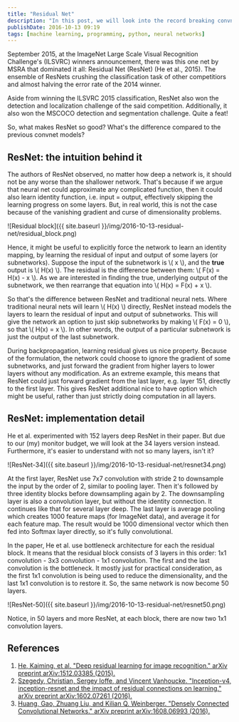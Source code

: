 ```yaml
---
title: "Residual Net"
description: "In this post, we will look into the record breaking convnet model of 2015: the Residual Net (ResNet)."
publishDate: 2016-10-13 09:19
tags: [machine learning, programming, python, neural networks]
---
```


September 2015, at the ImageNet Large Scale Visual Recognition Challenge's (ILSVRC) winners announcement, there was this one net by MSRA that dominated it all: Residual Net (ResNet) (He et al., 2015). The ensemble of ResNets crushing the classification task of other competitiors and almost halving the error rate of the 2014 winner.

Aside from winning the ILSVRC 2015 classification, ResNet also won the detection and localization challenge of the said competition. Additionally, it also won the MSCOCO detection and segmentation challenge. Quite a feat!

So, what makes ResNet so good? What's the difference compared to the previous convnet models?

## ResNet: the intuition behind it

The authors of ResNet observed, no matter how deep a network is, it should not be any worse than the shallower network. That's because if we argue that neural net could approximate any complicated function, then it could also learn identity function, i.e. input = output, effectively skipping the learning progress on some layers. But, in real world, this is not the case because of the vanishing gradient and curse of dimensionality problems.

![Residual block]({{ site.baseurl }}/img/2016-10-13-residual-net/residual_block.png)

Hence, it might be useful to explicitly force the network to learn an identity mapping, by learning the residual of input and output of some layers (or subnetworks). Suppose the input of the subnetwork is \\( x \\), and the **true** output is \\( H(x) \\). The residual is the difference between them: \\( F(x) = H(x) - x \\). As we are interested in finding the true, underlying output of the subnetwork, we then rearrange that equation into \\( H(x) = F(x) + x \\).

So that's the difference between ResNet and traditional neural nets. Where traditional neural nets will learn \\( H(x) \\) directly, ResNet instead models the layers to learn the residual of input and output of subnetworks. This will give the network an option to just skip subnetworks by making \\( F(x) = 0 \\), so that \\( H(x) = x \\). In other words, the output of a particular subnetwork is just the output of the last subnetwork.

During backpropagation, learning residual gives us nice property. Because of the formulation, the network could choose to ignore the gradient of some subnetworks, and just forward the gradient from higher layers to lower layers without any modification. As an extreme example, this means that ResNet could just forward gradient from the last layer, e.g. layer 151, directly to the first layer. This gives ResNet additional nice to have option which might be useful, rather than just strictly doing computation in all layers.

## ResNet: implementation detail

He et al. experimented with 152 layers deep ResNet in their paper. But due to our (my) monitor budget, we will look at the 34 layers version instead. Furthermore, it's easier to understand with not so many layers, isn't it?

![ResNet-34]({{ site.baseurl }}/img/2016-10-13-residual-net/resnet34.png)

At the first layer, ResNet use 7x7 convolution with stride 2 to downsample the input by the order of 2, similar to pooling layer. Then it's followed by three identity blocks before downsampling again by 2. The downsampling layer is also a convolution layer, but without the identity connection. It continues like that for several layer deep. The last layer is average pooling which creates 1000 feature maps (for ImageNet data), and average it for each feature map. The result would be 1000 dimensional vector which then fed into Softmax layer directly, so it's fully convolutional.

In the paper, He et al. use bottleneck architecture for each the residual block. It means that the residual block consists of 3 layers in this order: 1x1 convolution - 3x3 convolution - 1x1 convolution. The first and the last convolution is the bottleneck. It mostly just for practical consideration, as the first 1x1 convolution is being used to reduce the dimensionality, and the last 1x1 convolution is to restore it. So, the same network is now become 50 layers.

![ResNet-50]({{ site.baseurl }}/img/2016-10-13-residual-net/resnet50.png)

Notice, in 50 layers and more ResNet, at each block, there are now two 1x1 convolution layers.

## References

1. [He, Kaiming, et al. "Deep residual learning for image recognition." arXiv preprint arXiv:1512.03385 (2015).](http://arxiv.org/pdf/1512.03385)
2. [Szegedy, Christian, Sergey Ioffe, and Vincent Vanhoucke. "Inception-v4, inception-resnet and the impact of residual connections on learning." arXiv preprint arXiv:1602.07261 (2016).](http://arxiv.org/pdf/1602.07261)
3. [Huang, Gao, Zhuang Liu, and Kilian Q. Weinberger. "Densely Connected Convolutional Networks." arXiv preprint arXiv:1608.06993 (2016).](https://arxiv.org/pdf/1608.06993)
